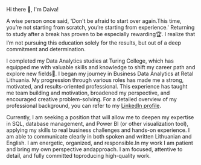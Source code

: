 Hi there 👋, I'm Daiva!

A wise person once said, 'Don't be afraid to start over again.This time, you’re not starting from scratch, you’re starting from experience.' Returning to study after a break has proven to be especially rewarding🏆. I realize that I’m not pursuing this education solely for the results, but out of a deep commitment and determination.

I completed my Data Analytics studies at Turing College, which has equipped me with valuable skills and knowledge to shift my career path and explore new fields🚀. I began my journey in Business Data Analytics at Retal Lithuania. 
My progression through various roles has made me a strong, motivated, and results-oriented professional. This experience has taught me team building and motivation, broadened my perspective, and encouraged creative problem-solving. For a detailed overview of my professional background, you can refer to my [LinkedIn profile](https://www.linkedin.com/in/daiva-prismontiene/).

Currently, I am seeking a position that will allow me to deepen my expertise in SQL, database management, and Power BI (or other visualization tool), applying my skills to real business challenges and hands-on experience.
I am able to communicate clearly in both spoken and written Lithuanian and English. I am energetic, organized, and responsible.In my work I am patient and bring my own perspective andapproach. I am focused, attentive to detail, and fully committed toproducing high-quality work.
